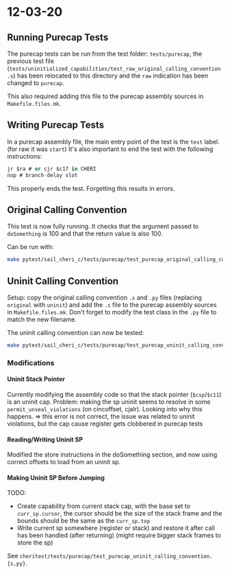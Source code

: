 # 12-03-20

## Running Purecap Tests

The purecap tests can be run from the test folder: `tests/purecap`, the previous test file (`tests/uninitialized_capabilities/test_raw_original_calling_convention.s`) has been relocated
to this directory and the `raw` indication has been changed to `purecap`.

This also required adding this file to the purecap assembly sources in `Makefile.files.mk`.

## Writing Purecap Tests

In a purecap assembly file, the main entry point of the test is the `test` label. (for raw it was `start`)
It's also important to end the test with the following instructions:

```as
jr $ra # or cjr $c17 in CHERI
nop # branch-delay slot
```

This properly ends the test. Forgetting this results in errors.

## Original Calling Convention

This test is now fully running. It checks that the argument passed to `doSomething` is 100 and that the return value
is also 100.

Can be run with:

```bash
make pytest/sail_cheri_c/tests/purecap/test_purecap_original_calling_convention.py
```

## Uninit Calling Convention

Setup: copy the original calling convention `.s` and `.py` files (replacing `original` with `uninit`) and add the `.s` file to the purecap assembly sources
in `Makefile.files.mk`. Don't forget to modify the test class in the `.py` file to match the new filename.

The uninit calling convention can now be tested:


```bash
make pytest/sail_cheri_c/tests/purecap/test_purecap_uninit_calling_convention.py
```

### Modifications

#### Uninit Stack Pointer

Currently modifying the assembly code so that the stack pointer (`$csp`/`$c11`) is an uninit cap.
Problem: making the sp uninit seems to resolve in some `permit_unseal_violations` (on cincoffset, cjalr). Looking into why this happens.
	     => this error is not correct, the issue was related to uninit violations, but the cap cause register gets clobbered in purecap tests

#### Reading/Writing Uninit SP

Modified the store instructions in the doSomething section, and now using correct offsets to load from an uninit sp.

#### Making Uninit SP Before Jumping

TODO: 
- Create capability from current stack cap, with the base set to `curr_sp.cursor`, the cursor should be the size of the stack frame and the bounds should be the same as the `curr_sp.top`
- Write current sp somewhere (register or stack) and restore it after call has been handled (after returning) (might require bigger stack frames to store the sp)

See `cheritest/tests/purecap/test_purecap_uninit_calling_convention.{s,py}`.

